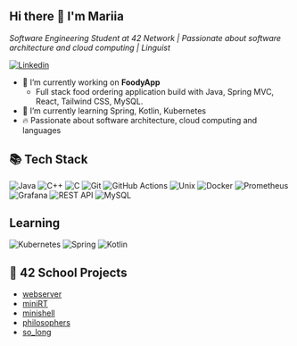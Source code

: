 <h2> Hi there 👋 I'm Mariia </h2>

<p>
 <em> Software Engineering Student at 42 Network | Passionate about software architecture and cloud computing | Linguist </em>
</p>


[![Linkedin](https://img.shields.io/badge/LinkedIn-0077B5?style=for-the-badge&logo=linkedin&logoColor=white)](https://www.linkedin.com/in/mariia-paraskun-57546122b)


- 🔭 I’m currently working on **FoodyApp**
    - Full stack food ordering application build with Java, Spring MVC, React, Tailwind CSS, MySQL.
- 🌱 I’m currently learning Spring, Kotlin, Kubernetes
- 🔥 Passionate about software architecture, cloud computing and languages

## 📚 Tech Stack
![Java](https://img.shields.io/badge/Java-ED8B00?style=for-the-badge&logo=openjdk&logoColor=white) 
![C++](https://img.shields.io/badge/C%2B%2B-00599C?style=for-the-badge&logo=c%2B%2B&logoColor=white) 
![C](https://img.shields.io/badge/c-%2300599C.svg?style=for-the-badge&logo=c&logoColor=white) 
![Git](https://img.shields.io/badge/Git-F05032?style=for-the-badge&logo=git&logoColor=white) 
![GitHub Actions](https://img.shields.io/badge/GitHub%20Actions-2088FF?style=for-the-badge&logo=github-actions&logoColor=white)
![Unix](https://img.shields.io/badge/Unix-FCC624?style=for-the-badge&logo=unix&logoColor=white) 
![Docker](https://img.shields.io/badge/docker-%230db7ed.svg?style=for-the-badge&logo=docker&logoColor=white) 
![Prometheus](https://img.shields.io/badge/Prometheus-E6522C?style=for-the-badge&logo=prometheus&logoColor=white) 
![Grafana](https://img.shields.io/badge/Grafana-F46800?style=for-the-badge&logo=grafana&logoColor=white) 
![REST API](https://img.shields.io/badge/REST%20API-00599C?style=for-the-badge&logo=restapi&logoColor=white)
![MySQL](https://img.shields.io/badge/MySQL-4479A1?style=for-the-badge&logo=mysql&logoColor=white)

## **Learning**
![Kubernetes](https://img.shields.io/badge/kubernetes-%23326ce5.svg?style=for-the-badge&logo=kubernetes&logoColor=white) ![Spring](https://img.shields.io/badge/spring-%236DB33F.svg?style=for-the-badge&logo=spring&logoColor=white) ![Kotlin](https://img.shields.io/badge/kotlin-%230095D5.svg?style=for-the-badge&logo=kotlin&logoColor=white)


<h2>🚀 42 School Projects</h2>


- [webserver](https://github.com/mariiamakura/webserv)
- [miniRT](https://github.com/mariiamakura/miniRT)
- [minishell](https://github.com/mariiamakura/minishell)
- [philosophers](https://github.com/mariiamakura/philosophers)
- [so_long](https://github.com/mariiamakura/so_long)
